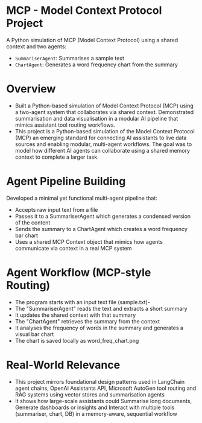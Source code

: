 # MCP - Model Context Protocol Project

A Python simulation of MCP (Model Context Protocol) using a shared context and two agents:

- `SummariserAgent`: Summarises a sample text
- `ChartAgent`: Generates a word frequency chart from the summary
# Overview
- Built a Python-based simulation of Model Context Protocol (MCP) using a two-agent system that collaborates via shared context. Demonstrated summarisation and data visualisation in a modular AI pipeline that mimics assistant tool routing workflows.
- This project is a Python-based simulation of the Model Context Protocol (MCP) an emerging standard for connecting AI assistants to live data sources and enabling modular, multi-agent workflows. The goal was to model how different AI agents can collaborate using a shared memory context to complete a larger task.

# Agent Pipeline Building 
Developed a minimal yet functional multi-agent pipeline that:
- Accepts raw input text from a file
- Passes it to a SummariserAgent which generates a condensed version of the content
- Sends the summary to a ChartAgent which creates a word frequency bar chart
- Uses a shared MCP Context object that mimics how agents communicate via context in a real MCP system

# Agent Workflow (MCP-style Routing)
- The program starts with an input text file (sample.txt)- 
- The "SummariserAgent" reads the text and extracts a short summary
- It updates the shared context with that summary
- The "ChartAgent" retrieves the summary from the context
- It analyses the frequency of words in the summary and generates a visual bar chart
- The chart is saved locally as word_freq_chart.png

# Real-World Relevance
- This project mirrors foundational design patterns used in LangChain agent chains, OpenAI Assistants API, Microsoft AutoGen tool routing and RAG systems using vector stores and summarisation agents
- It shows how large-scale assistants could Summarise long documents, Generate dashboards or insights and Interact with multiple tools (summariser, chart, DB) in a memory-aware, sequential workflow



